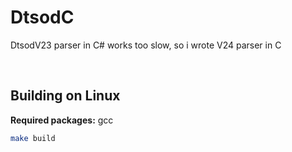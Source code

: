 # DtsodC

DtsodV23 parser in C# works too slow, so i wrote V24 parser in C

<br>


## Building on Linux
**Required packages:** gcc

```bash
make build
````
